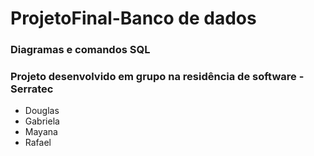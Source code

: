 # ProjetoFinal-Banco de dados
### Diagramas e comandos SQL

### Projeto desenvolvido em grupo na residência de software - Serratec
- Douglas
- Gabriela
- Mayana
- Rafael
